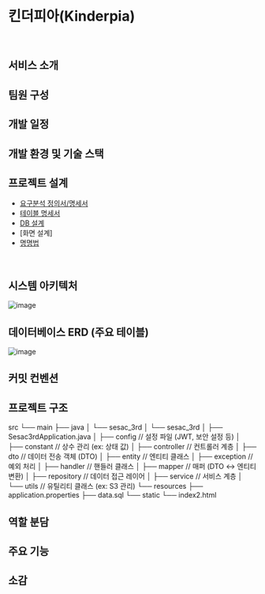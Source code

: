 # 킨더피아(Kinderpia)
<br />

## 서비스 소개

## 팀원 구성

## 개발 일정

## 개발 환경 및 기술 스택

## 프로젝트 설계

- [요구분석 정의서/명세서](https://docs.google.com/spreadsheets/d/1gSM3U5_iIPCi3uZO0OA2bNrZaqUr0ofMC7ZDPXP2jQE/edit?usp=sharing)
- [테이블 명세서](https://docs.google.com/spreadsheets/d/18Qe6gyXHZGjYSOT_aBlw2B_aoWGzkUCpWcnQP_UIWB0/edit?gid=0#gid=0)
- [DB 설계](https://www.erdcloud.com/d/3WZ38QnZe9BXJywD9)
- [화면 설계]
- [명명법](https://docs.google.com/spreadsheets/d/1PZu6fUjUPuSyrVNv09v6w6CyTfszG57dqVE4vMwtHkw/edit?gid=257359927#gid=257359927)

<br/>

## 시스템 아키텍처
![image](https://github.com/user-attachments/assets/9298e6e9-9c3b-4f7e-aa16-00785c6ddfab)


## 데이터베이스 ERD (주요 테이블)
![image](https://github.com/user-attachments/assets/ca384d30-35e7-40ef-86b2-0adc12ff25e9)

## 커밋 컨벤션

## 프로젝트 구조

src
 └── main
     ├── java
     │   └── sesac_3rd
     │       └── sesac_3rd
     │           ├── Sesac3rdApplication.java
     │           ├── config               // 설정 파일 (JWT, 보안 설정 등)
     │           ├── constant          // 상수 관리 (ex: 상태 값)
     │           ├── controller        // 컨트롤러 계층
     │           ├── dto                   // 데이터 전송 객체 (DTO)
     │           ├── entity               // 엔티티 클래스
     │           ├── exception        // 예외 처리
     │           ├── handler           // 핸들러 클래스
     │           ├── mapper           // 매퍼 (DTO <-> 엔티티 변환)
     │           ├── repository       // 데이터 접근 레이어
     │           ├── service             // 서비스 계층
     │           └── utils                    // 유틸리티 클래스 (ex: S3 관리)
     └── resources
         ├── application.properties
         ├── data.sql
         └── static
             └── index2.html


## 역할 분담

## 주요 기능

## 소감
